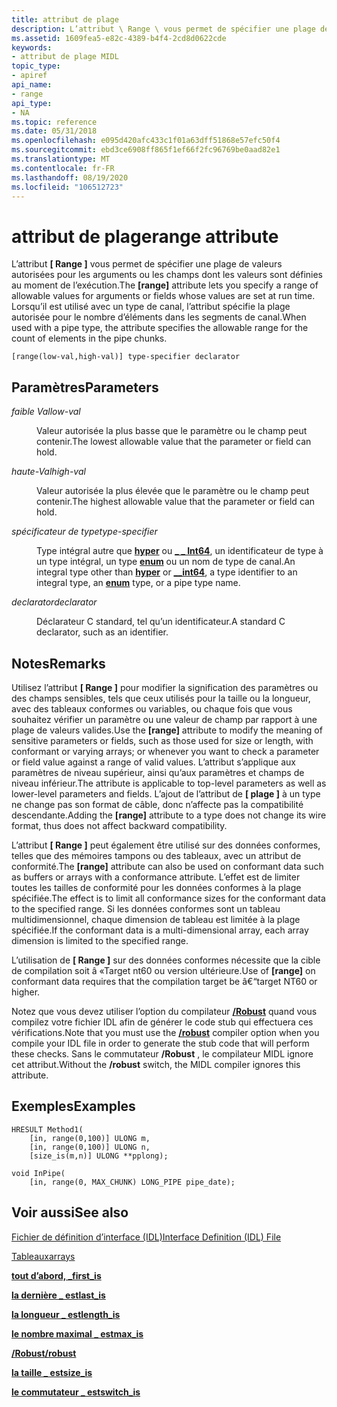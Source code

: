 ```yaml
---
title: attribut de plage
description: L’attribut \ Range \ vous permet de spécifier une plage de valeurs autorisées pour les arguments ou les champs dont les valeurs sont définies au moment de l’exécution. Lorsqu’il est utilisé avec un type de canal, l’attribut spécifie la plage autorisée pour le nombre d’éléments dans les segments de canal.
ms.assetid: 1609fea5-e82c-4389-b4f4-2cd8d0622cde
keywords:
- attribut de plage MIDL
topic_type:
- apiref
api_name:
- range
api_type:
- NA
ms.topic: reference
ms.date: 05/31/2018
ms.openlocfilehash: e095d420afc433c1f01a63dff51868e57efc50f4
ms.sourcegitcommit: ebd3ce6908ff865f1ef66f2fc96769be0aad82e1
ms.translationtype: MT
ms.contentlocale: fr-FR
ms.lasthandoff: 08/19/2020
ms.locfileid: "106512723"
---
```

# <a name="range-attribute"></a><span data-ttu-id="e53c3-105">attribut de plage</span><span class="sxs-lookup"><span data-stu-id="e53c3-105">range attribute</span></span>

<span data-ttu-id="e53c3-106">L’attribut **\[ Range \]** vous permet de spécifier une plage de valeurs autorisées pour les arguments ou les champs dont les valeurs sont définies au moment de l’exécution.</span><span class="sxs-lookup"><span data-stu-id="e53c3-106">The **\[range\]** attribute lets you specify a range of allowable values for arguments or fields whose values are set at run time.</span></span> <span data-ttu-id="e53c3-107">Lorsqu’il est utilisé avec un type de canal, l’attribut spécifie la plage autorisée pour le nombre d’éléments dans les segments de canal.</span><span class="sxs-lookup"><span data-stu-id="e53c3-107">When used with a pipe type, the attribute specifies the allowable range for the count of elements in the pipe chunks.</span></span>

``` syntax
[range(low-val,high-val)] type-specifier declarator
```

## <a name="parameters"></a><span data-ttu-id="e53c3-108">Paramètres</span><span class="sxs-lookup"><span data-stu-id="e53c3-108">Parameters</span></span>

<dl> <dt>

<span data-ttu-id="e53c3-109">*faible Val*</span><span class="sxs-lookup"><span data-stu-id="e53c3-109">*low-val*</span></span> 
</dt> <dd>

<span data-ttu-id="e53c3-110">Valeur autorisée la plus basse que le paramètre ou le champ peut contenir.</span><span class="sxs-lookup"><span data-stu-id="e53c3-110">The lowest allowable value that the parameter or field can hold.</span></span>

</dd> <dt>

<span data-ttu-id="e53c3-111">*haute-Val*</span><span class="sxs-lookup"><span data-stu-id="e53c3-111">*high-val*</span></span> 
</dt> <dd>

<span data-ttu-id="e53c3-112">Valeur autorisée la plus élevée que le paramètre ou le champ peut contenir.</span><span class="sxs-lookup"><span data-stu-id="e53c3-112">The highest allowable value that the parameter or field can hold.</span></span>

</dd> <dt>

<span data-ttu-id="e53c3-113">*spécificateur de type*</span><span class="sxs-lookup"><span data-stu-id="e53c3-113">*type-specifier*</span></span> 
</dt> <dd>

<span data-ttu-id="e53c3-114">Type intégral autre que [**hyper**](hyper.md) ou [**\_ \_ Int64**](--int64.md), un identificateur de type à un type intégral, un type [**enum**](enum.md) ou un nom de type de canal.</span><span class="sxs-lookup"><span data-stu-id="e53c3-114">An integral type other than [**hyper**](hyper.md) or [**\_\_int64**](--int64.md), a type identifier to an integral type, an [**enum**](enum.md) type, or a pipe type name.</span></span>

</dd> <dt>

<span data-ttu-id="e53c3-115">*declarator*</span><span class="sxs-lookup"><span data-stu-id="e53c3-115">*declarator*</span></span> 
</dt> <dd>

<span data-ttu-id="e53c3-116">Déclarateur C standard, tel qu’un identificateur.</span><span class="sxs-lookup"><span data-stu-id="e53c3-116">A standard C declarator, such as an identifier.</span></span>

</dd> </dl>

## <a name="remarks"></a><span data-ttu-id="e53c3-117">Notes</span><span class="sxs-lookup"><span data-stu-id="e53c3-117">Remarks</span></span>

<span data-ttu-id="e53c3-118">Utilisez l’attribut **\[ Range \]** pour modifier la signification des paramètres ou des champs sensibles, tels que ceux utilisés pour la taille ou la longueur, avec des tableaux conformes ou variables, ou chaque fois que vous souhaitez vérifier un paramètre ou une valeur de champ par rapport à une plage de valeurs valides.</span><span class="sxs-lookup"><span data-stu-id="e53c3-118">Use the **\[range\]** attribute to modify the meaning of sensitive parameters or fields, such as those used for size or length, with conformant or varying arrays; or whenever you want to check a parameter or field value against a range of valid values.</span></span> <span data-ttu-id="e53c3-119">L’attribut s’applique aux paramètres de niveau supérieur, ainsi qu’aux paramètres et champs de niveau inférieur.</span><span class="sxs-lookup"><span data-stu-id="e53c3-119">The attribute is applicable to top-level parameters as well as lower-level parameters and fields.</span></span> <span data-ttu-id="e53c3-120">L’ajout de l’attribut de **\[ plage \]** à un type ne change pas son format de câble, donc n’affecte pas la compatibilité descendante.</span><span class="sxs-lookup"><span data-stu-id="e53c3-120">Adding the **\[range\]** attribute to a type does not change its wire format, thus does not affect backward compatibility.</span></span>

<span data-ttu-id="e53c3-121">L’attribut **\[ Range \]** peut également être utilisé sur des données conformes, telles que des mémoires tampons ou des tableaux, avec un attribut de conformité.</span><span class="sxs-lookup"><span data-stu-id="e53c3-121">The **\[range\]** attribute can also be used on conformant data such as buffers or arrays with a conformance attribute.</span></span> <span data-ttu-id="e53c3-122">L’effet est de limiter toutes les tailles de conformité pour les données conformes à la plage spécifiée.</span><span class="sxs-lookup"><span data-stu-id="e53c3-122">The effect is to limit all conformance sizes for the conformant data to the specified range.</span></span> <span data-ttu-id="e53c3-123">Si les données conformes sont un tableau multidimensionnel, chaque dimension de tableau est limitée à la plage spécifiée.</span><span class="sxs-lookup"><span data-stu-id="e53c3-123">If the conformant data is a multi-dimensional array, each array dimension is limited to the specified range.</span></span>

<span data-ttu-id="e53c3-124">L’utilisation de **\[ Range \]** sur des données conformes nécessite que la cible de compilation soit â «Target nt60 ou version ultérieure.</span><span class="sxs-lookup"><span data-stu-id="e53c3-124">Use of **\[range\]** on conformant data requires that the compilation target be â€“target NT60 or higher.</span></span>

<span data-ttu-id="e53c3-125">Notez que vous devez utiliser l’option du compilateur [**/Robust**](-robust.md) quand vous compilez votre fichier IDL afin de générer le code stub qui effectuera ces vérifications.</span><span class="sxs-lookup"><span data-stu-id="e53c3-125">Note that you must use the [**/robust**](-robust.md) compiler option when you compile your IDL file in order to generate the stub code that will perform these checks.</span></span> <span data-ttu-id="e53c3-126">Sans le commutateur **/Robust** , le compilateur MIDL ignore cet attribut.</span><span class="sxs-lookup"><span data-stu-id="e53c3-126">Without the **/robust** switch, the MIDL compiler ignores this attribute.</span></span>

## <a name="examples"></a><span data-ttu-id="e53c3-127">Exemples</span><span class="sxs-lookup"><span data-stu-id="e53c3-127">Examples</span></span>

``` syntax
HRESULT Method1(
    [in, range(0,100)] ULONG m,
    [in, range(0,100)] ULONG n,
    [size_is(m,n)] ULONG **pplong);

void InPipe(
    [in, range(0, MAX_CHUNK) LONG_PIPE pipe_date);
```

## <a name="see-also"></a><span data-ttu-id="e53c3-128">Voir aussi</span><span class="sxs-lookup"><span data-stu-id="e53c3-128">See also</span></span>

<dl> <dt>

[<span data-ttu-id="e53c3-129">Fichier de définition d’interface (IDL)</span><span class="sxs-lookup"><span data-stu-id="e53c3-129">Interface Definition (IDL) File</span></span>](interface-definition-idl-file.md)
</dt> <dt>

[<span data-ttu-id="e53c3-130">Tableaux</span><span class="sxs-lookup"><span data-stu-id="e53c3-130">arrays</span></span>](/windows/desktop/Rpc/arrays)
</dt> <dt>

[<span data-ttu-id="e53c3-131">**tout d’abord, \_**</span><span class="sxs-lookup"><span data-stu-id="e53c3-131">**first\_is**</span></span>](first-is.md)
</dt> <dt>

[<span data-ttu-id="e53c3-132">**la dernière \_ est**</span><span class="sxs-lookup"><span data-stu-id="e53c3-132">**last\_is**</span></span>](last-is.md)
</dt> <dt>

[<span data-ttu-id="e53c3-133">**la longueur \_ est**</span><span class="sxs-lookup"><span data-stu-id="e53c3-133">**length\_is**</span></span>](length-is.md)
</dt> <dt>

[<span data-ttu-id="e53c3-134">**le nombre maximal \_ est**</span><span class="sxs-lookup"><span data-stu-id="e53c3-134">**max\_is**</span></span>](max-is.md)
</dt> <dt>

[<span data-ttu-id="e53c3-135">**/Robust**</span><span class="sxs-lookup"><span data-stu-id="e53c3-135">**/robust**</span></span>](-robust.md)
</dt> <dt>

[<span data-ttu-id="e53c3-136">**la taille \_ est**</span><span class="sxs-lookup"><span data-stu-id="e53c3-136">**size\_is**</span></span>](size-is.md)
</dt> <dt>

[<span data-ttu-id="e53c3-137">**le commutateur \_ est**</span><span class="sxs-lookup"><span data-stu-id="e53c3-137">**switch\_is**</span></span>](switch-is.md)
</dt> </dl>

 

 
